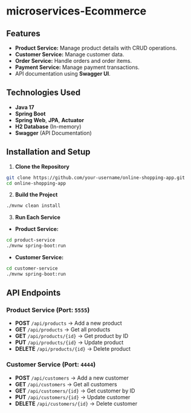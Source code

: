 # microservices-Ecommerce

## Features
- **Product Service:** Manage product details with CRUD operations.
- **Customer Service:** Manage customer data.
- **Order Service:** Handle orders and order items.
- **Payment Service:** Manage payment transactions.
- API documentation using **Swagger UI**.

## Technologies Used
- **Java 17**
- **Spring Boot**
- **Spring Web**, **JPA**, **Actuator**
- **H2 Database** (In-memory)
- **Swagger** (API Documentation)

## Installation and Setup
1. **Clone the Repository**
```bash
git clone https://github.com/your-username/online-shopping-app.git
cd online-shopping-app
```

2. **Build the Project**
```bash
./mvnw clean install
```

3. **Run Each Service**
- **Product Service:**
```bash
cd product-service
./mvnw spring-boot:run
```
- **Customer Service:**
```bash
cd customer-service
./mvnw spring-boot:run
```

## API Endpoints
### **Product Service** (Port: `5555`)
- **POST** `/api/products` → Add a new product
- **GET** `/api/products` → Get all products
- **GET** `/api/products/{id}` → Get product by ID
- **PUT** `/api/products/{id}` → Update product
- **DELETE** `/api/products/{id}` → Delete product

### **Customer Service** (Port: `4444`)
- **POST** `/api/customers` → Add a new customer
- **GET** `/api/customers` → Get all customers
- **GET** `/api/customers/{id}` → Get customer by ID
- **PUT** `/api/customers/{id}` → Update customer
- **DELETE** `/api/customers/{id}` → Delete customer
